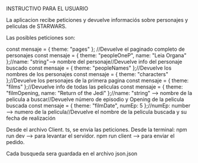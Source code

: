 INSTRUCTIVO PARA EL USUARIO

La aplicacion recibe peticiones y devuelve informaciós sobre personajes y peliculas de STARWARS.

Las posibles peticiones son:

const mensaje = { theme: "pages" }; //Devuelve el paginado completo de personajes
const mensaje = { theme: "peopleOneP", name: "Leia Organa" };//name: "string"--> nombre del personaje//Devuelve info del personaje buscado
const mensaje = { theme: "peopleNames" };//Devuelve los nombres de los personajes
const mensaje = { theme: "characters" };//Devuelve los personajes de la primera pagina
const mensaje = { theme: "films" };//Devuelve info de todas las peliculas
const mensaje = { theme: "filmOpening, name: "Return of the Jedi" };//name: "string" --> nombre de la pelicula a buscar//Devuelve número de episodio y Opening de la pelicula buscada
const mensaje = { theme: "filmDate", numEp: 5 };//numEp: number --> numero de la pelicula//Devuelve el nombre de la pelicula buscada y su fecha de realización

Desde el archivo Client. ts, se envia las peticiones.
Desde la terminal:
npm run dev --> para levantar el servidor.
npm run client --> para enviar el pedido.

Cada busqueda sera guardada en el archivo json.json
